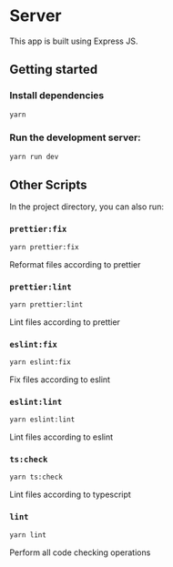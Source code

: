 # Server

This app is built using Express JS.

## Getting started

### Install dependencies

```bash
yarn
```

### Run the development server:

```bash
yarn run dev
```

## Other Scripts

In the project directory, you can also run:

### `prettier:fix`

```bash
yarn prettier:fix
```

Reformat files according to prettier

### `prettier:lint`

```bash
yarn prettier:lint
```

Lint files according to prettier

### `eslint:fix`

```bash
yarn eslint:fix
```

Fix files according to eslint

### `eslint:lint`

```bash
yarn eslint:lint
```

Lint files according to eslint

### `ts:check`

```bash
yarn ts:check
```

Lint files according to typescript

### `lint`

```bash
yarn lint
```

Perform all code checking operations
